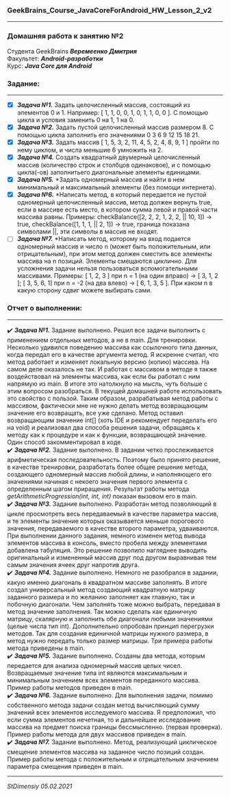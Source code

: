 ### GeekBrains_Course_JavaCoreForAndroid_HW_Lesson_2_v2
---
### Домашняя работа к занятию №2
Студента GeekBrains ***Веремеенко Дмитрия***    
Факультет: ***Android-разработки***    
Курс: ***Java Core для Android***    
### Задание:
---
- [X] ***Задача №1.***	Задать целочисленный массив, состоящий из элементов 0 и 1. Например: [ 1, 1, 0, 0, 1, 0, 1, 1, 0, 0 ].
С помощью цикла и условия заменить 0 на 1, 1 на 0.    
- [X] ***Задача №2.***	Задать пустой целочисленный массив размером 8. С помощью цикла заполнить его значениями 0 3 6 9 12 15 18 21.    
- [X] ***Задача №3.***	Задать массив [ 1, 5, 3, 2, 11, 4, 5, 2, 4, 8, 9, 1 ] пройти по нему циклом, и числа меньшие 6 умножить на 2.    
- [X] ***Задача №4.***	Создать квадратный двумерный целочисленный массив (количество строк и столбцов одинаковое), и с помощью цикла(-ов)
заполнитьего диагональные элементы единицами.    
- [X] ***Задача №5.***	*Задать одномерный массив и найти в нем минимальный и максимальный элементы (без помощи интернета).    
- [X] ***Задача №6.***	*Написать метод, в который передается не пустой одномерный целочисленный массив, метод должен вернуть true,
если в массиве есть место, в котором сумма левой и правой части массива равны. Примеры: checkBalance([2, 2, 2, 1, 2, 2, || 10, 1]) → true,
checkBalance([1, 1, 1, || 2, 1]) → true, граница показана символами ||, эти символы в массив не входят.    
- [ ] ***Задача №7.***	*Написать метод, которому на вход подается одномерный массив и число n (может быть положительным, или отрицательным),
при этом метод должен сместить все элементы массива на n позиций. Элементы смещаются циклично. Для усложнения задачи нельзя пользоваться 
вспомогательными массивами. Примеры: [ 1, 2, 3 ] при n = 1 (на один вправо) -> [ 3, 1, 2 ]; [ 3, 5, 6, 1] при n = -2 (на два влево) -> [ 6, 1, 3, 5 ].
При каком n в какую сторону сдвиг можете выбирать сами.    
        
### Отчет о выполнении:
---    
:heavy_check_mark: ***Задача №1.***	Задание выполнено. Решил все задачи выполнить с применением отдельных методов,
а не в main. Для тренировки. Несколько удивился поведению массива как ссылочного типа данных, когда передал его в качестве
аргумента метод. Я искренне считал, что метод работает и изменяет локальную версию (копию) массива.
На самом деле оказалось не так. И работая с массивом в методе я также воздействовал на элементы массива, как если бы
работал с ним напрямую из main. В итоге это натолкнуло на мысль, чуть больше с этим вопросом разобраться.
В текущей домашней работе использовать это свойство с пользой. Таким образом, разрабатывая метод работы с массивом,
фактически мне не нужно делать метод возвращающим значение его возвращать, все уже сделано.
Метод оставил возвращающим значение int[] (хоть IDE и рекомендует переделать его на void) и реализовал два способа 
решения задачи, обращаясь к методу как к процедуре и как к функции, возвращающей значение.
Один способ закомментировал в коде.    
:heavy_check_mark: ***Задача №2.***	Задание выполнено. В задании четко прослеживается арифметическая последовательность.
Поэтому было принято решение, в качестве тренировки, разработать более общее решение метода, создающего одномерный 
массив любой длины, и наполняющего его значениями начиная с некоего значения первого элемента с определенным 
шагом приращения. Результат работы метода *getArithmeticProgression(int, int, int)* показан вызовом его в main.   
:heavy_check_mark: ***Задача №3.***	Задание выполнено. Разработан метод позволяющий в цикле просмотреть весь передаваемый
в качестве параметра массив, и те элементы значение которых оказывается меньше порогового значения,
передаваемого в качестве второго параметра, удваиваются. При выполнении данного задания, немного изменен метод вывода 
элементов массива в консоль, вместо пробела между элементами добавлена табуляция. Это решение позволило нагляднее выводить 
оригинальный и измененный массив друг под другом выравнивая тем самым значения ячеек друг напротив друга.    
:heavy_check_mark: ***Задача №4.***	Задание выполнено. Немного не разобрался в задании, какую именно диагональ в квадратном
массиве заполнять. В итоге создал универсальный метод создающий квадратную матрицу заданного размера и по желанию
заполняет как главную, так и побочную диагонали. Чем заполнять тоже можно выбрать, передавая в метод значение заполнения.
Так можно сделать как единичную матрицу, скалярную и заполнить обе диагонали любыми значениями (целые числа тип int).
Дополнительно опробован принцип перегрузки методов. Так для создания единичной матрицы нужного размера, в метод нужно
передать только размер матрицы. Три примера работы метода приведены в main.    
:heavy_check_mark: ***Задача №5.***	Задание выполнено. Созданы два метода, которым передается для анализа одномерный 
массив целых чисел. Возвращаемые значение типа int являются максимальным и минимальным значением всех элементов 
переданного массива. Пример работы методов приведен в main.    
:heavy_check_mark: ***Задача №6.***	Задание выполнено. Для выполнения задачи, помимо собственного метода задачи создан
метод вычисляющий сумму значений всех элементов исследуемого массива. Я предположил, что если сумма элементов нечетная,
то и дальнейшее исследование массива на предмет поиска границы бессмысленно. (первая проверка). Пример работы метода
для двух массивов приведен в main.    
:heavy_check_mark: ***Задача №7.***	Задание выполнено. Метод, реализующий циклическое смещение элементов массива на 
заданное число позиций создан. Пример работы метода с положительным и отрицательным значением параметра смещения 
приведен в main.     
   
   
---   

*StDimensiy 05.02.2021*
